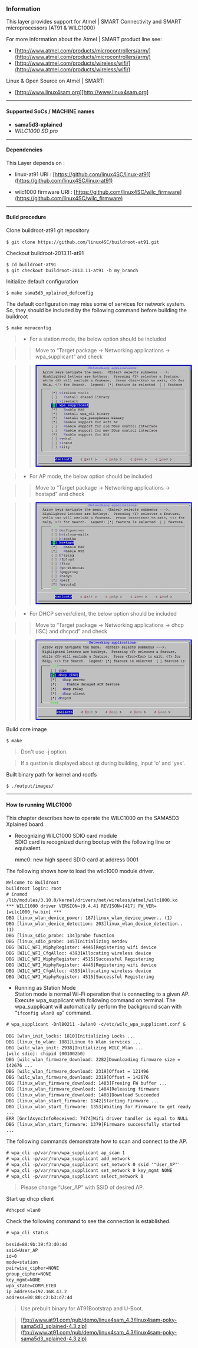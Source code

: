 ### Information
This layer provides support for Atmel | SMART Connectivity and SMART microprocessors (AT91 & WILC1000)

For more information about the Atmel | SMART product line see:
* [http://www.atmel.com/products/microcontrollers/arm/](http://www.atmel.com/products/microcontrollers/arm/)
* [http://www.atmel.com/products/wireless/wifi/](http://www.atmel.com/products/wireless/wifi/)

Linux & Open Source on Atmel | SMART:
* [http://www.linux4sam.org][http://www.linux4sam.org]

***

#### Supported SoCs / MACHINE names
* **sama5d3-xplained**
* *WILC1000 SD pro*

***

#### Dependencies
This Layer depends on :
* linux-at91
URI : [https://github.com/linux4SC/linux-at91](https://github.com/linux4SC/linux-at91)

* wilc1000 firmware
URI : [https://github.com/linux4SC/wilc_firmware](https://github.com/linux4SC/wilc_firmware)

***

#### Build procedure
Clone buildroot-at91 git repository

`$ git clone https://github.com/linux4SC/buildroot-at91.git`

Checkout buildroot-2013.11-at91

~~~~
$ cd buildroot-at91
$ git checkout buildroot-2013.11-at91 -b my_branch
~~~~

Initialize default configuration

```
$ make sama5d3_xplained_defconfig
```

The default configuration may miss some of services for network system.  
So, they should be included by the following command before building the buildroot

~~~~
$ make menuconfig
~~~~

>* For a station mode, the below option should be included

>>Move to “Target package -> Networking applications -> wpa_supplicant” and check

>><img src="https://github.com/atmchrispark/Image/blob/master/supplicant.jpg" width="533" height="277"/>

>* For AP mode, the below option should be included

>>Move to “Target package -> Networking applications -> hostapd” and check

>><img src="https://github.com/atmchrispark/Image/blob/master/hostapd.jpg" width="533" height="277"/>

>* For DHCP server/client, the below option should be included

>>Move to “Target package -> Networking applications -> dhcp (ISC) and dhcpcd” and check

>>![](https://github.com/atmchrispark/Image/blob/master/dhcp.jpg)

Build core image

    $ make

>Don't use -j option.

>If a qustion is displayed about qt during building, input 'o' and 'yes'.


Built binary path for kernel and rootfs

    $ ./output/images/

***

#### How to running WILC1000  
This chapter describes how to operate the WILC1000 on the SAMA5D3 Xplained board.

* Recognizing WILC1000 SDIO card module  
SDIO card is recognized during bootup with the following line or equivalent.  


    mmc0: new high speed SDIO card at address 0001  

The following shows how to load the wilc1000 module driver.  
```
Welcome to Buildroot
buildroot login: root
# insmod /lib/modules/3.10.0/kernel/drivers/net/wireless/atmel/wilc1000.ko
*** WILC1000 driver VERSION=[9.4.4] REVISON=[417] FW_VER=[wilc1000_fw.bin] ***
DBG [linux_wlan_device_power: 187]linux_wlan_device_power.. (1)
DBG [linux_wlan_device_detection: 203]linux_wlan_device_detection.. (1)
DBG [linux_sdio_probe: 134]probe function
DBG [linux_sdio_probe: 145]Initializing netdev
DBG [WILC_WFI_WiphyRegister: 4446]Registering wifi device
DBG [WILC_WFI_CfgAlloc: 4393]Allocating wireless device
DBG [WILC_WFI_WiphyRegister: 4515]Successful Registering
DBG [WILC_WFI_WiphyRegister: 4446]Registering wifi device
DBG [WILC_WFI_CfgAlloc: 4393]Allocating wireless device
DBG [WILC_WFI_WiphyRegister: 4515]Successful Registering
```

* Running as Station Mode  
Station mode is normal Wi-Fi operation that is connecting to a given AP.
Execute wpa_supplicant with following command on terminal. The wpa_supplicant will automatically perform the background scan with “`ifconfig wlan0 up`” command.  
```
# wpa_supplicant -Dnl80211 -iwlan0 -c/etc/wilc_wpa_supplicant.conf &

DBG [wlan_init_locks: 1810]Initializing Locks ...
DBG [linux_to_wlan: 1881]Linux to Wlan services ...
DBG [wilc_wlan_init: 2938]Initializing WILC_Wlan ...
[wilc sdio]: chipid (001002b0)
DBG [wilc_wlan_firmware_download: 2282]Downloading firmware size = 142676 ...
DBG [wilc_wlan_firmware_download: 2319]Offset = 121496
DBG [wilc_wlan_firmware_download: 2319]Offset = 142676
DBG [linux_wlan_firmware_download: 1403]Freeing FW buffer ...
DBG [linux_wlan_firmware_download: 1404]Releasing firmware
DBG [linux_wlan_firmware_download: 1408]Download Succeeded 
DBG [linux_wlan_start_firmware: 1342]Starting Firmware ...
DBG [linux_wlan_start_firmware: 1353]Waiting for Firmware to get ready ...
ERR [GnrlAsyncInfoReceived: 7474]Wifi driver handler is equal to NULL
DBG [linux_wlan_start_firmware: 1379]Firmware successfully started
...
```
The following commands demonstrate how to scan and connect to the AP.  
```
# wpa_cli -p/var/run/wpa_supplicant ap_scan 1 
# wpa_cli -p/var/run/wpa_supplicant add_network 
# wpa_cli -p/var/run/wpa_supplicant set_network 0 ssid '"User_AP"' 
# wpa_cli -p/var/run/wpa_supplicant set_network 0 key_mgmt NONE 
# wpa_cli -p/var/run/wpa_supplicant select_network 0
```
>Please change “User_AP” with SSID of desired AP.  

Start up dhcp client 

    #dhcpcd wlan0  

Check the following command to see the connection is established.  
```
# wpa_cli status

bssid=88:9b:39:f3:d0:4d
ssid=User_AP
id=0
mode=station
pairwise_cipher=NONE
group_cipher=NONE
key_mgmt=NONE
wpa_state=COMPLETED
ip_address=192.168.43.2
address=00:80:c2:b3:d7:4d
```




>Use prebuilt binary for AT91Bootstrap and U-Boot.

>[ftp://www.at91.com/pub/demo/linux4sam_4.3/linux4sam-poky-sama5d3_xplained-4.3.zip](ftp://www.at91.com/pub/demo/linux4sam_4.3/linux4sam-poky-sama5d3_xplained-4.3.zip)
